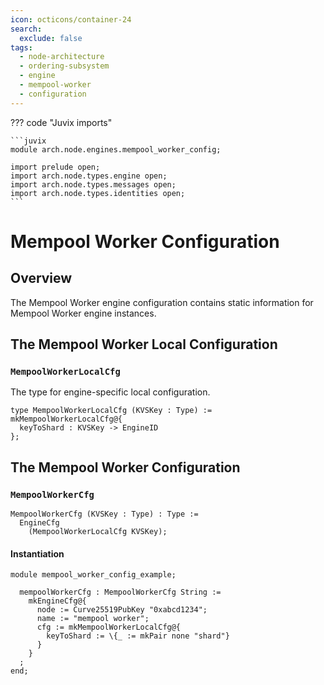 ```yaml
---
icon: octicons/container-24
search:
  exclude: false
tags:
  - node-architecture
  - ordering-subsystem
  - engine
  - mempool-worker
  - configuration
---
```


??? code "Juvix imports"

    ```juvix
    module arch.node.engines.mempool_worker_config;

    import prelude open;
    import arch.node.types.engine open;
    import arch.node.types.messages open;
    import arch.node.types.identities open;
    ```

# Mempool Worker Configuration

## Overview

The Mempool Worker engine configuration contains static information for Mempool Worker engine instances.

## The Mempool Worker Local Configuration

### `MempoolWorkerLocalCfg`

The type for engine-specific local configuration.

<!-- --8<-- [start:MempoolWorkerLocalCfg] -->
```juvix
type MempoolWorkerLocalCfg (KVSKey : Type) := mkMempoolWorkerLocalCfg@{
  keyToShard : KVSKey -> EngineID
};
```
<!-- --8<-- [end:MempoolWorkerLocalCfg] -->

## The Mempool Worker Configuration

### `MempoolWorkerCfg`

<!-- --8<-- [start:MempoolWorkerCfg] -->
```juvix
MempoolWorkerCfg (KVSKey : Type) : Type :=
  EngineCfg
    (MempoolWorkerLocalCfg KVSKey);
```
<!-- --8<-- [end:MempoolWorkerCfg] -->

#### Instantiation

<!-- --8<-- [start:mempoolWorkerCfg] -->
```juvix extract-module-statements
module mempool_worker_config_example;

  mempoolWorkerCfg : MempoolWorkerCfg String :=
    mkEngineCfg@{
      node := Curve25519PubKey "0xabcd1234";
      name := "mempool worker";
      cfg := mkMempoolWorkerLocalCfg@{
        keyToShard := \{_ := mkPair none "shard"}
      }
    }
  ;
end;
```
<!-- --8<-- [end:mempoolWorkerCfg] -->
